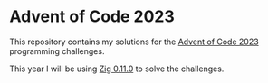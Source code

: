 # Advent of Code 2023

This repository contains my solutions for the [Advent of Code 2023](https://adventofcode.com/2023) programming challenges.

This year I will be using [Zig 0.11.0](https://ziglang.org/) to solve the challenges.
